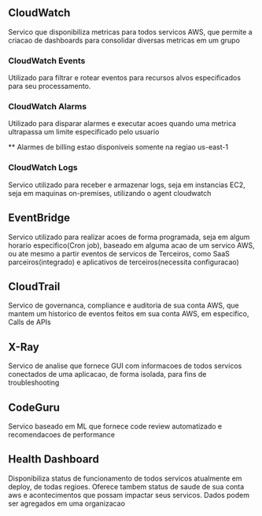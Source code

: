 ## CloudWatch

Servico que disponibiliza metricas para todos servicos AWS, que permite a criacao de dashboards para consolidar diversas metricas em um grupo

### CloudWatch Events

Utilizado para filtrar e rotear eventos para recursos alvos especificados para seu processamento.

### CloudWatch Alarms

Utilizado para disparar alarmes e executar acoes quando uma metrica ultrapassa um limite especificado pelo usuario

** Alarmes de billing estao disponiveis somente na regiao us-east-1

### CloudWatch Logs

Servico utilizado para receber e armazenar logs, seja em instancias EC2, seja em maquinas on-premises, utilizando o agent cloudwatch

## EventBridge

Servico utilizado para realizar acoes de forma programada, seja em algum horario especifico(Cron job), baseado em alguma acao de um servico AWS, ou ate mesmo a partir eventos de servicos de Terceiros, como SaaS parceiros(integrado) e aplicativos de terceiros(necessita configuracao)

## CloudTrail

Servico de governanca, compliance e auditoria de sua conta AWS, que mantem um historico de eventos feitos em sua conta AWS, em especifico, Calls de APIs

## X-Ray


Servico de analise que fornece GUI com informacoes de todos servicos conectados de uma aplicacao, de forma isolada, para fins de troubleshooting

## CodeGuru

Servico baseado em ML que fornece code review automatizado e recomendacoes de performance

## Health Dashboard

Disponibiliza status de funcionamento de todos servicos atualmente em deploy, de todas regioes. Oferece tambem status de saude de sua conta aws e acontecimentos que possam impactar seus servicos.
Dados podem ser agregados em uma organizacao
